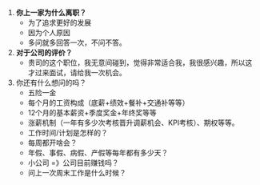 1. **你上一家为什么离职？**
   - 为了追求更好的发展
   - 因为个人原因
   - 多问就多回答一次，不问不答。
2. **对于公司的评价？**
   - 贵司的这个职位，我无意间碰到，觉得非常适合我，我很感兴趣，所以这才过来面试，请给我一次机会。
3. 你还有什么想问的吗？
   - 五险一金
   - 每个月的工资构成（底薪+绩效+餐补+交通补等等）
   - 12个月的基本薪资+季度奖金+年终奖等等
   - 涨薪机制（一年有多少次考核晋升调薪机会、KPI考核）、期权等等。
   - 工作时间/计划是怎样的？
   - 每周都开啥会？
   - 年假、事假、病假、产假等每年都有多少天？
   - 小公司 =》公司目前赚钱吗？
   - 问上一次周末工作是什么时候？

